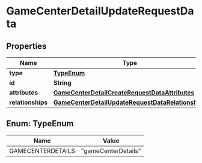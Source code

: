 

# GameCenterDetailUpdateRequestData


## Properties

| Name | Type | Description | Notes |
|------------ | ------------- | ------------- | -------------|
|**type** | [**TypeEnum**](#TypeEnum) |  |  |
|**id** | **String** |  |  |
|**attributes** | [**GameCenterDetailCreateRequestDataAttributes**](GameCenterDetailCreateRequestDataAttributes.md) |  |  [optional] |
|**relationships** | [**GameCenterDetailUpdateRequestDataRelationships**](GameCenterDetailUpdateRequestDataRelationships.md) |  |  [optional] |



## Enum: TypeEnum

| Name | Value |
|---- | -----|
| GAMECENTERDETAILS | &quot;gameCenterDetails&quot; |



